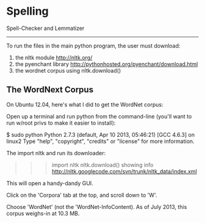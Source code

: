 Spelling
========

Spell-Checker and Lemmatizer

--------
To run the files in the main python program, the user must download:

1. the nltk module http://nltk.org/
2. the pyenchant library http://pythonhosted.org/pyenchant/download.html
3. the wordnet corpus using nltk.download()

The WordNext Corpus
-------------------

On Ubuntu 12.04, here's what I did to get the WordNet corpus:

Open up a terminal and run python from the command-line (you'll want
to run w/root privs to make it easier to install):

  $ sudo python
  Python 2.7.3 (default, Apr 10 2013, 05:46:21) 
  [GCC 4.6.3] on linux2
  Type "help", "copyright", "credits" or "license" for more information.

The import nltk and run its downloader:

  >>> import nltk
  >>> nltk.download()
  showing info http://nltk.googlecode.com/svn/trunk/nltk_data/index.xml

This will open a handy-dandy GUI.

Click on the 'Corpora' tab at the top, and scroll down to 'W'.  

Choose 'WordNet' (not the 'WordNet-InfoContent). As of July 2013, this
corpus weighs-in at 10.3 MB.

